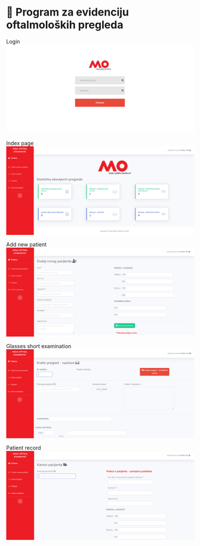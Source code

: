 # 👀 Program za evidenciju oftalmoloških pregleda
Login
![start image](https://github.com/L4zarevic/pregled/blob/main/login.png)

Index page
![start image](https://github.com/L4zarevic/pregled/blob/main/index.png)

Add new patient
![start image](https://github.com/L4zarevic/pregled/blob/main/add%20patient.png)

Glasses short examination
![start image](https://github.com/L4zarevic/pregled/blob/main/glasses%20short%20examination.png)

Patient record
![start image](https://github.com/L4zarevic/pregled/blob/main/patient%20records.png)
